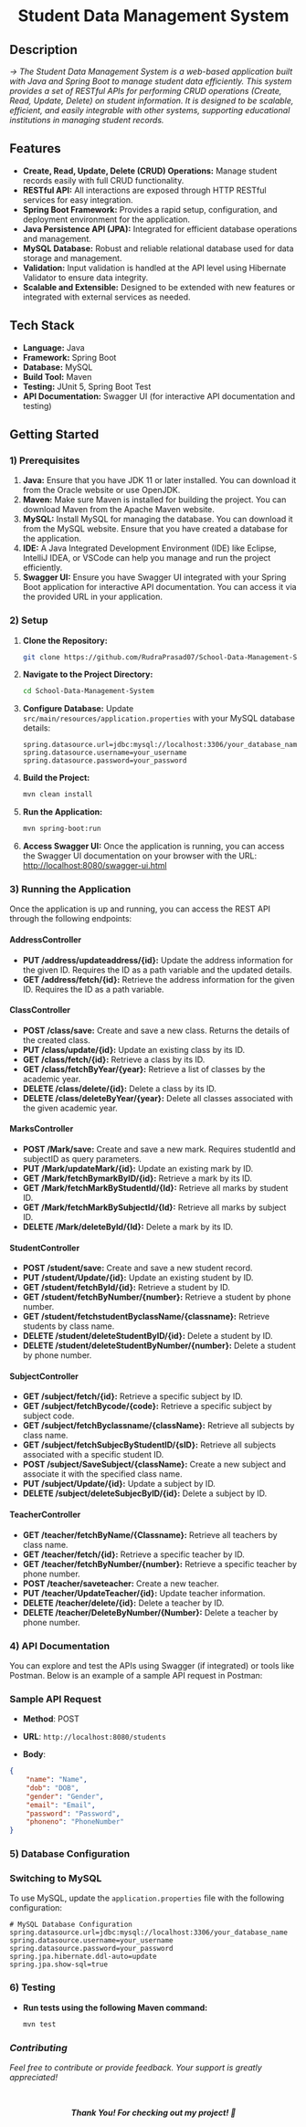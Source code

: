 # <div align="center">  Student Data Management System </div>

## Description
  *-> The Student Data Management System is a web-based application built with Java and Spring Boot to manage student data efficiently. This system provides a set of RESTful APIs for performing CRUD operations (Create, Read, Update, Delete) on student information. It is designed to be scalable, efficient, and easily integrable with other systems, supporting educational institutions in managing student records.*

## Features
- **Create, Read, Update, Delete (CRUD) Operations:** Manage student records easily with full CRUD functionality.
- **RESTful API:** All interactions are exposed through HTTP RESTful services for easy integration.
- **Spring Boot Framework:** Provides a rapid setup, configuration, and deployment environment for the application.
- **Java Persistence API (JPA):** Integrated for efficient database operations and management.
- **MySQL Database:** Robust and reliable relational database used for data storage and management.
- **Validation:** Input validation is handled at the API level using Hibernate Validator to ensure data integrity.
- **Scalable and Extensible:** Designed to be extended with new features or integrated with external services as needed.

## Tech Stack
- **Language:** Java
- **Framework:** Spring Boot
- **Database:** MySQL
- **Build Tool:** Maven
- **Testing:** JUnit 5, Spring Boot Test
- **API Documentation:** Swagger UI (for interactive API documentation and testing)

## Getting Started
### 1) Prerequisites
1. **Java:** Ensure that you have JDK 11 or later installed. You can download it from the Oracle website or use OpenJDK.
2. **Maven:** Make sure Maven is installed for building the project. You can download Maven from the Apache Maven website.
3. **MySQL:** Install MySQL for managing the database. You can download it from the MySQL website. Ensure that you have created a database for the application.
4. **IDE:** A Java Integrated Development Environment (IDE) like Eclipse, IntelliJ IDEA, or VSCode can help you manage and run the project efficiently.
5. **Swagger UI:** Ensure you have Swagger UI integrated with your Spring Boot application for interactive API documentation. You can access it via the provided URL in your application.

### 2) Setup
1. **Clone the Repository:**
    ```bash
    git clone https://github.com/RudraPrasad07/School-Data-Management-System.git
    ```
2. **Navigate to the Project Directory:**
    ```bash
    cd School-Data-Management-System
    ```
3. **Configure Database:**
   Update `src/main/resources/application.properties` with your MySQL database details:
    ```properties
    spring.datasource.url=jdbc:mysql://localhost:3306/your_database_name
    spring.datasource.username=your_username
    spring.datasource.password=your_password
    ```
4. **Build the Project:**
    ```bash
    mvn clean install
    ```
5. **Run the Application:**
    ```bash
    mvn spring-boot:run
    ```
6. **Access Swagger UI:**
   Once the application is running, you can access the Swagger UI documentation on your browser with the URL: [http://localhost:8080/swagger-ui.html](http://localhost:8080/swagger-ui.html)

### 3) Running the Application
Once the application is up and running, you can access the REST API through the following endpoints:

#### AddressController
- **PUT /address/updateaddress/{id}:** Update the address information for the given ID. Requires the ID as a path variable and the updated details.
- **GET /address/fetch/{id}:** Retrieve the address information for the given ID. Requires the ID as a path variable.

#### ClassController
- **POST /class/save:** Create and save a new class. Returns the details of the created class.
- **PUT /class/update/{id}:** Update an existing class by its ID.
- **GET /class/fetch/{id}:** Retrieve a class by its ID.
- **GET /class/fetchByYear/{year}:** Retrieve a list of classes by the academic year.
- **DELETE /class/delete/{id}:** Delete a class by its ID.
- **DELETE /class/deleteByYear/{year}:** Delete all classes associated with the given academic year.

#### MarksController
- **POST /Mark/save:** Create and save a new mark. Requires studentId and subjectID as query parameters.
- **PUT /Mark/updateMark/{id}:** Update an existing mark by ID.
- **GET /Mark/fetchBymarkByID/{id}:** Retrieve a mark by its ID.
- **GET /Mark/fetchMarkByStudentId/{Id}:** Retrieve all marks by student ID.
- **GET /Mark/fetchMarkBySubjectId/{Id}:** Retrieve all marks by subject ID.
- **DELETE /Mark/deleteById/{Id}:** Delete a mark by its ID.

#### StudentController
- **POST /student/save:** Create and save a new student record.
- **PUT /student/Update/{id}:** Update an existing student by ID.
- **GET /student/fetchById/{id}:** Retrieve a student by ID.
- **GET /student/fetchByNumber/{number}:** Retrieve a student by phone number.
- **GET /student/fetchstudentByclassName/{classname}:** Retrieve students by class name.
- **DELETE /student/deleteStudentByID/{id}:** Delete a student by ID.
- **DELETE /student/deleteStudentByNumber/{number}:** Delete a student by phone number.

#### SubjectController
- **GET /subject/fetch/{id}:** Retrieve a specific subject by ID.
- **GET /subject/fetchBycode/{code}:** Retrieve a specific subject by subject code.
- **GET /subject/fetchByclassname/{className}:** Retrieve all subjects by class name.
- **GET /subject/fetchSubjecByStudentID/{sID}:** Retrieve all subjects associated with a specific student ID.
- **POST /subject/SaveSubject/{className}:** Create a new subject and associate it with the specified class name.
- **PUT /subject/Update/{id}:** Update a subject by ID.
- **DELETE /subject/deleteSubjecByID/{id}:** Delete a subject by ID.

#### TeacherController
- **GET /teacher/fetchByName/{Classname}:** Retrieve all teachers by class name.
- **GET /teacher/fetch/{id}:** Retrieve a specific teacher by ID.
- **GET /teacher/fetchByNumber/{number}:** Retrieve a specific teacher by phone number.
- **POST /teacher/saveteacher:** Create a new teacher.
- **PUT /teacher/UpdateTeacher/{id}:** Update teacher information.
- **DELETE /teacher/delete/{id}:** Delete a teacher by ID.
- **DELETE /teacher/DeleteByNumber/{Number}:** Delete a teacher by phone number.
  
### 4) API Documentation
You can explore and test the APIs using Swagger (if integrated) or tools like Postman. Below is an example of a sample API request in Postman:

### Sample API Request

- **Method**: POST
- **URL**: `http://localhost:8080/students`

- **Body**:
```json
{
    "name": "Name",
    "dob": "DOB",
    "gender": "Gender",
    "email": "Email",
    "password": "Password",
    "phoneno": "PhoneNumber"
}
```
### 5) Database Configuration
### Switching to MySQL

To use MySQL, update the `application.properties` file with the following configuration:

```properties
# MySQL Database Configuration
spring.datasource.url=jdbc:mysql://localhost:3306/your_database_name
spring.datasource.username=your_username
spring.datasource.password=your_password
spring.jpa.hibernate.ddl-auto=update
spring.jpa.show-sql=true
```
### 6) Testing
 - **Run tests using the following Maven command:**
    ```bash
    mvn test
    ```
    
###  ***Contributing***
   *Feel free to contribute or provide feedback. Your support is greatly appreciated!*

</br>
  <div align="center">

 ***Thank You! For checking out my project! 🙏***



</div>






